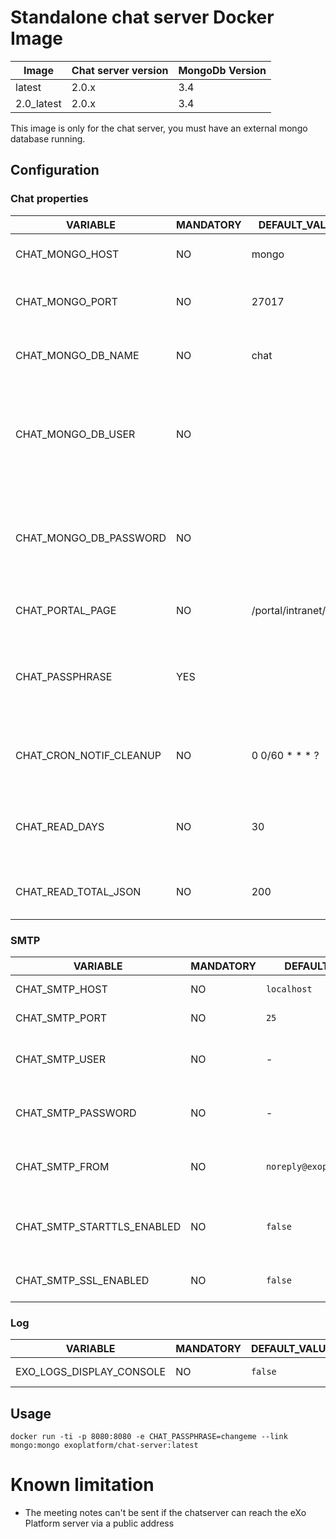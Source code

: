 # Standalone chat server Docker Image

| Image      | Chat server version | MongoDb Version
|------------|---------------------|-----------------
| latest     | 2.0.x               | 3.4
| 2.0_latest | 2.0.x               | 3.4


This image is only for the chat server, you must have an external mongo database running.

## Configuration

### Chat properties

| VARIABLE                | MANDATORY | DEFAULT_VALUE           | DESCRIPTION
|-------------------------|-----------|-------------------------|-------------------------------------------
| CHAT_MONGO_HOST         | NO        | mongo                   | The mongo db database host name
| CHAT_MONGO_PORT         | NO        | 27017                   | The port to connect on mongodb server
| CHAT_MONGO_DB_NAME      | NO        | chat                    | The mongodb database name to use for eXo Chat
| CHAT_MONGO_DB_USER      | NO        |                         | the username to use to connect to the mongodb database (no authentification configured by default)
| CHAT_MONGO_DB_PASSWORD  | NO        |                         | the password to use to connect to the mongodb database (no authentification configured by default)
| CHAT_PORTAL_PAGE        | NO        | /portal/intranet/chat   | The page to link on the notifications
| CHAT_PASSPHRASE         | YES       |                         | The chat passphrase. The same value must be used by the eXo Platform server
| CHAT_CRON_NOTIF_CLEANUP | NO        | 0 0/60 * * * ?          | The cron expression to configure the notification cleanup
| CHAT_READ_DAYS          | NO        | 30                      | The messages older then ``CHAT_READ_DAYS`` days will not be displayed on a room
| CHAT_READ_TOTAL_JSON    | NO        | 200                     | The maximum number of messages to retrieve

### SMTP

| VARIABLE                | MANDATORY | DEFAULT_VALUE           | DESCRIPTION
|-------------------------|-----------|-------------------------|-------------------------------------------
| CHAT_SMTP_HOST          | NO        | `localhost`             | SMTP Server hostname
| CHAT_SMTP_PORT          | NO        | `25`                    | SMTP Server port
| CHAT_SMTP_USER          | NO        | -                       | authentication username for smtp server (if needed)
| CHAT_SMTP_PASSWORD      | NO        | -                       | authentication password for smtp server (if needed)
| CHAT_SMTP_FROM          | NO        | `noreply@exoplatform.com` | "from" field of emails sent by the chat server
| CHAT_SMTP_STARTTLS_ENABLED | NO     | `false`                 | true to enable the secure (TLS) SMTP. See RFC 3207.
| CHAT_SMTP_SSL_ENABLED   | NO        | `false`                 | true to enable the secure (SSL) SMTP.

### Log

| VARIABLE                 | MANDATORY | DEFAULT_VALUE           | DESCRIPTION
|--------------------------|-----------|-------------------------|-------------------------------------------
| EXO_LOGS_DISPLAY_CONSOLE | NO        | `false`                 | Disable logs on console


## Usage

```
docker run -ti -p 8080:8080 -e CHAT_PASSPHRASE=changeme --link mongo:mongo exoplatform/chat-server:latest
```

# Known limitation

* The meeting notes can't be sent if the chatserver can reach the eXo Platform server via a public address


